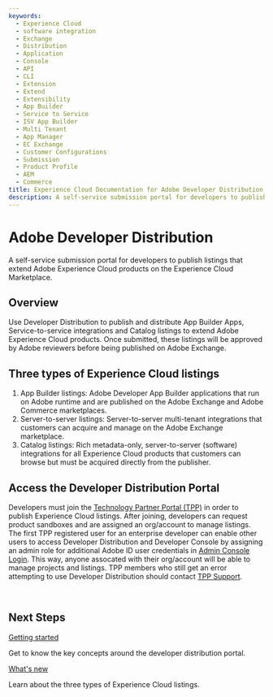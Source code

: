 ```yaml
---
keywords:
  - Experience Cloud
  - software integration
  - Exchange
  - Distribution
  - Application
  - Console
  - API
  - CLI
  - Extension
  - Extend
  - Extensibility
  - App Builder
  - Service to Service
  - ISV App Builder
  - Multi Tenant
  - App Manager
  - EC Exchange
  - Customer Configurations
  - Submission
  - Product Profile
  - AEM
  - Commerce
title: Experience Cloud Documentation for Adobe Developer Distribution
description: A self-service submission portal for developers to publish listings that extend Adobe products on Adobe Exchange.​​
---
```


<Hero slots="heading, text" background="rgb(141, 52, 78)"/>

# Adobe Developer Distribution

A self-service submission portal for developers to publish listings that extend Adobe Experience Cloud products on the Experience Cloud Marketplace.​

## Overview

Use Developer Distribution to publish and distribute App Builder Apps, Service-to-service integrations and Catalog listings to extend Adobe Experience Cloud products. Once submitted, these listings will be approved by Adobe reviewers before being published on Adobe Exchange.

## Three types of Experience Cloud listings

1.  App Builder listings: Adobe Developer App Builder applications that run on Adobe runtime and are published on the Adobe Exchange and Adobe Commerce marketplaces.
2.  Server-to-server listings: Server-to-server multi-tenant integrations that customers can acquire and manage on the Adobe Exchange marketplace.
3.  Catalog listings: Rich metadata-only, server-to-server (software) integrations for all Experience Cloud products that customers can browse but must be acquired directly from the publisher.

## Access the Developer Distribution Portal

Developers must join the [Technology Partner Portal (TPP)](https://partners.adobe.com/technologyprogram/experiencecloud.html) in order to publish Experience Cloud listings. After joining, developers can request product sandboxes and are assigned an org/account to manage listings. The first TPP registered user for an enterprise developer can enable other users to access Developer Distribution and Developer Console by assigning an admin role for additional Adobe ID user credentials in [Admin Console Login](https://adminconsole.adobe.com/). This way, anyone assocated with their org/account will be able to manage projects and listings. TPP members who still get an error attempting to use Developer Distribution should contact [TPP Support](https://partners.adobe.com/ec/cform/case).

<div style="margin-top: 1em">&nbsp;</div>

<DiscoverBlock slots="heading, link, text"/>

## Next Steps

[Getting started](./getting_started.md)

Get to know the key concepts around the developer distribution portal.

<DiscoverBlock slots="link, text"/>

[What's new](./zxp/distribution.md)

Learn about the three types of Experience Cloud listings.

<br/><br/><br/><br/>
